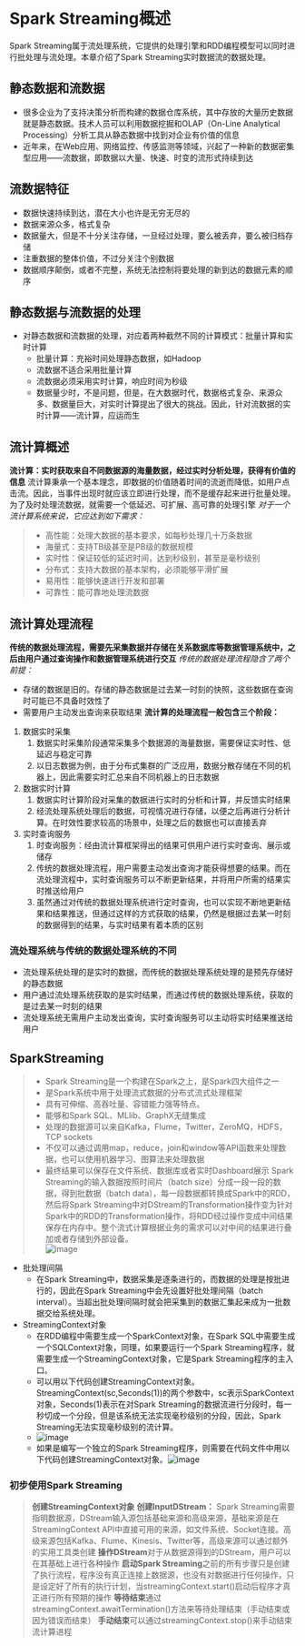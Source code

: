 # Spark Streaming概述
 Spark Streaming属于流处理系统，它提供的处理引擎和RDD编程模型可以同时进行批处理与流处理。本章介绍了Spark Streaming实时数据流的数据处理。
## 静态数据和流数据
- 很多企业为了支持决策分析而构建的数据仓库系统，其中存放的大量历史数据就是静态数据。技术人员可以利用数据挖掘和OLAP（On-Line Analytical Processing）分析工具从静态数据中找到对企业有价值的信息
- 近年来，在Web应用、网络监控、传感监测等领域，兴起了一种新的数据密集型应用——流数据，即数据以大量、快速、时变的流形式持续到达
## 流数据特征
- 数据快速持续到达，潜在大小也许是无穷无尽的
- 数据来源众多，格式复杂
- 数据量大，但是不十分关注存储，一旦经过处理，要么被丢弃，要么被归档存储
- 注重数据的整体价值，不过分关注个别数据
- 数据顺序颠倒，或者不完整，系统无法控制将要处理的新到达的数据元素的顺序
## 静态数据与流数据的处理
- 对静态数据和流数据的处理，对应着两种截然不同的计算模式：批量计算和实时计算
  - 批量计算：充裕时间处理静态数据，如Hadoop
  - 流数据不适合采用批量计算
  - 流数据必须采用实时计算，响应时间为秒级
  - 数据量少时，不是问题，但是，在大数据时代，数据格式复杂、来源众多、数据量巨大，对实时计算提出了很大的挑战。因此，针对流数据的实时计算——流计算，应运而生
## 流计算概述
**流计算：实时获取来自不同数据源的海量数据，经过实时分析处理，获得有价值的信息**
流计算秉承一个基本理念，即数据的价值随着时间的流逝而降低，如用户点击流。因此，当事件出现时就应该立即进行处理，而不是缓存起来进行批量处理。为了及时处理流数据，就需要一个低延迟、可扩展、高可靠的处理引擎
_对于一个流计算系统来说，它应达到如下需求：_
> - 高性能：处理大数据的基本要求，如每秒处理几十万条数据
> - 海量式：支持TB级甚至是PB级的数据规模
> - 实时性：保证较低的延迟时间，达到秒级别，甚至是毫秒级别
> - 分布式：支持大数据的基本架构，必须能够平滑扩展
> - 易用性：能够快速进行开发和部署
> - 可靠性：能可靠地处理流数据
## 流计算处理流程
**传统的数据处理流程，需要先采集数据并存储在关系数据库等数据管理系统中，之后由用户通过查询操作和数据管理系统进行交互**
_传统的数据处理流程隐含了两个前提：_
- 存储的数据是旧的。存储的静态数据是过去某一时刻的快照，这些数据在查询时可能已不具备时效性了
- 需要用户主动发出查询来获取结果
**流计算的处理流程一般包含三个阶段：**
1. 数据实时采集
   1. 数据实时采集阶段通常采集多个数据源的海量数据，需要保证实时性、低延迟与稳定可靠
   2. 以日志数据为例，由于分布式集群的广泛应用，数据分散存储在不同的机器上，因此需要实时汇总来自不同机器上的日志数据
3. 数据实时计算
   1. 数据实时计算阶段对采集的数据进行实时的分析和计算，并反馈实时结果
   2. 经流处理系统处理后的数据，可视情况进行存储，以便之后再进行分析计算。在时效性要求较高的场景中，处理之后的数据也可以直接丢弃
4. 实时查询服务
   1. 时查询服务：经由流计算框架得出的结果可供用户进行实时查询、展示或储存
   2. 传统的数据处理流程，用户需要主动发出查询才能获得想要的结果。而在流处理流程中，实时查询服务可以不断更新结果，并将用户所需的结果实时推送给用户
   3. 虽然通过对传统的数据处理系统进行定时查询，也可以实现不断地更新结果和结果推送，但通过这样的方式获取的结果，仍然是根据过去某一时刻的数据得到的结果，与实时结果有着本质的区别
### 流处理系统与传统的数据处理系统的不同
- 流处理系统处理的是实时的数据，而传统的数据处理系统处理的是预先存储好的静态数据
- 用户通过流处理系统获取的是实时结果，而通过传统的数据处理系统，获取的是过去某一时刻的结果
- 流处理系统无需用户主动发出查询，实时查询服务可以主动将实时结果推送给用户
## SparkStreaming
> - Spark Streaming是一个构建在Spark之上，是Spark四大组件之一
> - 是Spark系统中用于处理流式数据的分布式流式处理框架
> - 具有可伸缩、高吞吐量、容错能力强等特点。
> - 能够和Spark SQL、MLlib、GraphX无缝集成
> - 处理的数据源可以来自Kafka，Flume，Twitter，ZeroMQ，HDFS， TCP sockets
> - 不仅可以通过调用map，reduce，join和window等API函数来处理数据，也可以使用机器学习、图算法来处理数据
> - 最终结果可以保存在文件系统、数据库或者实时Dashboard展示
Spark Streaming的输入数据按照时间片（batch size）分成一段一段的数据，得到批数据（batch data），每一段数据都转换成Spark中的RDD，然后将Spark Streaming中对DStream的Transformation操作变为针对Spark中的RDD的Transformation操作，将RDD经过操作变成中间结果保存在内存中。整个流式计算根据业务的需求可以对中间的结果进行叠加或者存储到外部设备。\
![image](https://github.com/HDZ12/Scala/assets/99587726/ab0c5e30-6bc5-4f75-b34c-5ca15cdf42b7)
- 批处理间隔
  - 在Spark Streaming中，数据采集是逐条进行的，而数据的处理是按批进行的，因此在Spark Streaming中会先设置好批处理间隔（batch interval）。当超出批处理间隔时就会把采集到的数据汇集起来成为一批数据交给系统处理。
- StreamingContext对象
  - 在RDD编程中需要生成一个SparkContext对象，在Spark SQL中需要生成一个SQLContext对象，同理，如果要运行一个Spark Streaming程序，就需要生成一个StreamingContext对象，它是Spark Streaming程序的主入口。
  -  可以用以下代码创建StreamingContext对象。StreamingContext(sc,Seconds(1))的两个参数中，sc表示SparkContext对象，Seconds(1)表示在对Spark Streaming的数据流进行分段时，每一秒切成一个分段，但是该系统无法实现毫秒级别的分段，因此，Spark Streaming无法实现毫秒级别的流计算。
  -  ![image](https://github.com/HDZ12/Scala/assets/99587726/577e47b1-5449-44dc-be79-215074351818)
  -   如果是编写一个独立的Spark Streaming程序，则需要在代码文件中用以下代码创建StreamingContext对象。![image](https://github.com/HDZ12/Scala/assets/99587726/df3bab22-23d7-44e2-a6c1-26e99baab861)
### 初步使用Spark Streaming
> **创建StreamingContext对象**
> **创建InputDStream：** Spark Streaming需要指明数据源，DStream输入源包括基础来源和高级来源，基础来源是在StreamingContext API中直接可用的来源，如文件系统、Socket连接。高级来源包括Kafka、Flume、Kinesis、Twitter等，高级来源可以通过额外的实用工具类创建
> **操作DStream**对于从数据源得到的DStream，用户可以在其基础上进行各种操作
> **启动Spark Streaming**之前的所有步骤只是创建了执行流程，程序没有真正连接上数据源，也没有对数据进行任何操作，只是设定好了所有的执行计划，当streamingContext.start()启动后程序才真正进行所有预期的操作
> **等待结束**通过streamingContext.awaitTermination()方法来等待处理结束（手动结束或因为错误而结束）
> **手动结束**可以通过streamingContext.stop()来手动结束流计算进程












